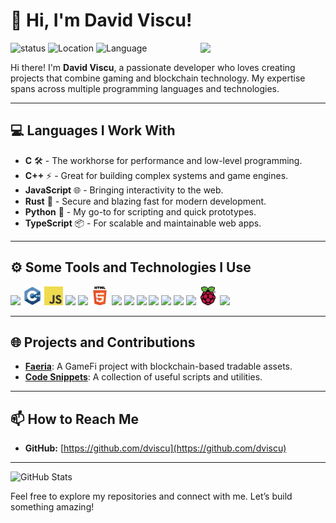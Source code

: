 # 👋 Hi, I'm David Viscu! 

<!--https://octodex.github.com/images/hula_loop_octodex03.gif-->
<img align='right' src='https://octodex.github.com/images/hula_loop_octodex03.gif' width='200'>

![status](https://img.shields.io/badge/status-active-brightgreen) ![Location](https://img.shields.io/badge/location-%F0%9F%8C%8D%20Global-blue) ![Language](https://img.shields.io/badge/language-Multilingual-purple)

Hi there! I'm **David Viscu**, a passionate developer who loves creating projects that combine gaming and blockchain technology. My expertise spans across multiple programming languages and technologies.

---

## 💻 Languages I Work With

- **C** 🛠️ - The workhorse for performance and low-level programming.
- **C++** ⚡ - Great for building complex systems and game engines.
- **JavaScript** 🌐 - Bringing interactivity to the web.
- **Rust** 🦀 - Secure and blazing fast for modern development.
- **Python** 🐍 - My go-to for scripting and quick prototypes.
- **TypeScript** 📦 - For scalable and maintainable web apps.

---

## ⚙️ Some Tools and Technologies I Use

<code><img height="30" src="https://avatars0.githubusercontent.com/u/1525981?s=200&v=4"></code>
<code><img height="30" src="https://raw.githubusercontent.com/github/explore/80688e429a7d4ef2fca1e82350fe8e3517d3494d/topics/cpp/cpp.png"></code>
<code><img height="30" src="https://raw.githubusercontent.com/github/explore/80688e429a7d4ef2fca1e82350fe8e3517d3494d/topics/javascript/javascript.png"></code>
<code><img height="30" src="https://avatars3.githubusercontent.com/u/9950313?s=200&v=4"></code>
<code><img height="30" src="https://avatars1.githubusercontent.com/u/45120?s=200&v=4"></code>
<code><img height="30" src="https://raw.githubusercontent.com/github/explore/80688e429a7d4ef2fca1e82350fe8e3517d3494d/topics/html/html.png"></code>
<code><img height="30" src="https://avatars1.githubusercontent.com/u/1517864?s=200&v=4"></code>
<code><img height="30" src="https://avatars1.githubusercontent.com/u/2918581?s=200&v=4"></code>
<code><img height="30" src="https://avatars3.githubusercontent.com/u/18133?s=200&v=4"></code>
<code><img height="30" src="https://avatars1.githubusercontent.com/u/5009934?s=200&v=4"></code>
<code><img height="30" src="https://avatars0.githubusercontent.com/u/365630?s=88&v=4"></code>
<code><img height="30" src="https://avatars.githubusercontent.com/u/15658638"></code>
<code><img height="30" src="https://avatars.githubusercontent.com/u/34455048"></code>
<code><img height="30" src="https://raw.githubusercontent.com/github/explore/80688e429a7d4ef2fca1e82350fe8e3517d3494d/topics/raspberry-pi/raspberry-pi.png"></code>
<code><img height="30" src="https://avatars2.githubusercontent.com/u/1728152?s=200&v=4"></code>

---

## 🌐 Projects and Contributions

- [**Faeria**](https://github.com/dviscu/enterfaeria): A GameFi project with blockchain-based tradable assets.
- [**Code Snippets**](https://github.com/dviscu/animated-octo-parakeet): A collection of useful scripts and utilities.

---

## 📫 How to Reach Me

- **GitHub:** [https://github.com/dviscu](https://github.com/dviscu)

---

![GitHub Stats](https://github-readme-stats.vercel.app/api?username=dviscu&show_icons=true&theme=radical)

Feel free to explore my repositories and connect with me. Let’s build something amazing!
